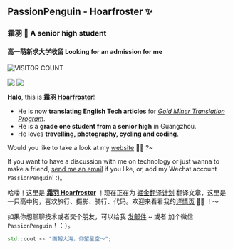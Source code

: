 ## PassionPenguin - Hoarfroster ✨
### 霜羽 🍻 A senior high student
#### 高一萌新求大学收留 Looking for an admission for me

![VISITOR COUNT](https://visitor-badge.glitch.me/badge?page_id=PassionPenguin.PassionPenguin)

<img align="center" src="https://github-readme-stats.vercel.app/api?username=PassionPenguin&show_icons=true&layout=compact" />

<img align="center" src="https://github-readme-stats.vercel.app/api/top-langs/?username=PassionPenguin&layout=compact&langs_count=10" />

**Halo**, this is **[霜羽 Hoarfroster](https://github.com/PassionPenguin/)**!

* He is now **translating English Tech articles** for *[Gold Miner Translation Program](https://github.com/xitu/gold-miner)*.
* He is a **grade one student from a senior high** in Guangzhou.
* He loves **travelling, photography, cycling and coding**.

Would you like to take a look at my [website](https://passionpenguin.github.io/) 🍻🎉 ?~

If you want to have a discussion with me on technology or just wanna to make a friend, [send me an email](mailto:penguin.zhang@qq.com) if you like, or, add my Wechat account `PassionPenguin`! :)。

哈喽！这里是 **[霜羽 Hoarfroster](https://github.com/PassionPenguin/)** ！现在正在为 [掘金翻译计划](https://github.com/xitu/gold-miner) 翻译文章，这里是一只高中狗，喜欢旅行、摄影、骑行、代码。欢迎来看看我的[详情页](https://passionpenguin.github.io/) 🍻🎉 ！～

如果你想聊聊技术或者交个朋友，可以给我 [发邮件](mailto:penguin.zhang@qq.com) ~ 或者 加个微信 `PassionPenguin`！：）。

```cpp
std::cout << "面朝大海，仰望星空～";
```
